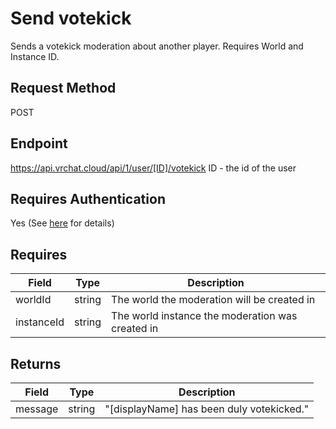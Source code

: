 # Send votekick

Sends a votekick moderation about another player. Requires World and Instance ID.

## Request Method
POST

## Endpoint

https://api.vrchat.cloud/api/1/user/[ID]/votekick
ID - the id of the user

## Requires Authentication
Yes (See [here](/GettingStarted/QuickStart?id=authorization) for details)

## Requires

Field | Type | Description
------|------|------------
worldId | string | The world the moderation will be created in
instanceId | string | The world instance the moderation was created in

## Returns

Field | Type | Description
------|------|------------
message | string | "[displayName] has been duly votekicked."
